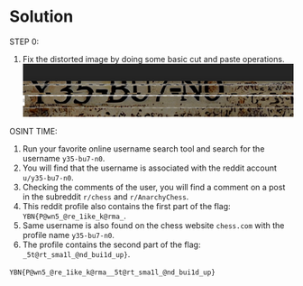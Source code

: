 # Solution

STEP 0:

1. Fix the distorted image by doing some basic cut and paste operations.
   ![./fixed.png](./fixed.png)

OSINT TIME:

1. Run your favorite online username search tool and search for the username `y35-bu7-n0`.
2. You will find that the username is associated with the reddit account `u/y35-bu7-n0`.
3. Checking the comments of the user, you will find a comment on a post in the subreddit `r/chess` and `r/AnarchyChess`.
4. This reddit profile also contains the first part of the flag: `YBN{P@wn5_@re_1ike_k@rma_`.
5. Same username is also found on the chess website `chess.com` with the profile name `y35-bu7-n0`.
6. The profile contains the second part of the flag: `_5t@rt_sma1l_@nd_bui1d_up}`.

`YBN{P@wn5_@re_1ike_k@rma__5t@rt_sma1l_@nd_bui1d_up}`
